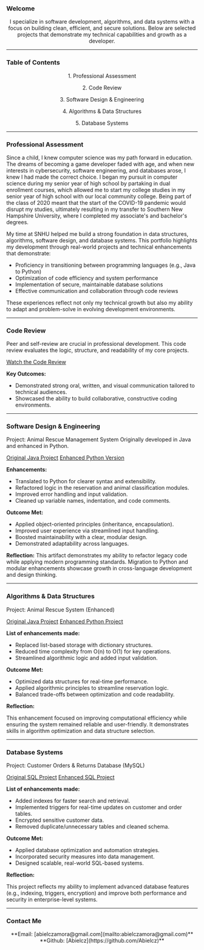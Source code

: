 ### Welcome
 <p align="center">I specialize in software development, algorithms, and data systems with a focus on building clean, efficient, and secure solutions. Below are selected projects that demonstrate my technical capabilities and growth as a developer.</p>

___________________________________________________________________________

### Table of Contents
<p align="center">1. Professional Assessment</p>
<p align="center">2. Code Review</p>
<p align="center">3. Software Design & Engineering</p>
<p align="center">4. Algorithms & Data Structures</p>
<p align="center">5. Database Systems</p>


____________________________________________________________________________

### Professional Assessment
Since a child, I knew computer science was my path forward in education. The dreams of becoming a game developer faded with age, and when new interests in cybersecurity, software engineering, and databases arose, I knew I had made the correct choice. I began my pursuit in computer science during my senior year of high school by partaking in dual enrollment courses, which allowed me to start my college studies in my senior year of high school with our local community college. Being part of the class of 2020 meant that the start of the COVID-19 pandemic would disrupt my studies, ultimately resulting in my transfer to Southern New Hampshire University, where I completed my associate's and bachelor's degrees.


My time at SNHU helped me build a strong foundation in data structures, algorithms, software design, and database systems. This portfolio highlights my development through real-world projects and technical enhancements that demonstrate:
- Proficiency in transitioning between programming languages (e.g., Java to Python)
- Optimization of code efficiency and system performance
- Implementation of secure, maintainable database solutions
- Effective communication and collaboration through code reviews


These experiences reflect not only my technical growth but also my ability to adapt and problem-solve in evolving development environments.


____________________________________________________________________________

### Code Review
Peer and self-review are crucial in professional development. This code review evaluates the logic, structure, and readability of my core projects.


[Watch the Code Review](https://youtu.be/TTnRWUtUdeI?si=d8-RxAyysjD_SMZ0)


**Key Outcomes:**
- Demonstrated strong oral, written, and visual communication tailored to technical audiences.
- Showcased the ability to build collaborative, constructive coding environments.


____________________________________________________________________________

### Software Design & Engineering
Project: Animal Rescue Management System
Originally developed in Java and enhanced in Python.


[Original Java Project](/IT_145_Original_Artifact_Abiel_Zamora.zip)
[Enhanced Python Version](/CS-499_Enhancement_One_Abiel_Zamora.zip)


**Enhancements:**
- Translated to Python for clearer syntax and extensibility.
- Refactored logic in the reservation and animal classification modules.
- Improved error handling and input validation.
- Cleaned up variable names, indentation, and code comments.


**Outcome Met:**
- Applied object-oriented principles (inheritance, encapsulation).
- Improved user experience via streamlined input handling.
- Boosted maintainability with a clear, modular design.
- Demonstrated adaptability across languages.


**Reflection:**
This artifact demonstrates my ability to refactor legacy code while applying modern programming standards. Migration to Python and modular enhancements showcase growth in cross-language development and design thinking.


____________________________________________________________________________

### Algorithms & Data Structures
Project: Animal Rescue System (Enhanced)


[Original Java Project](IT_145_Original_Artifact_Abiel_Zamora.zip)
[Enhanced Python Project](CS-499_Enhancement_Two_Abiel_Zamora.zip)


**List of enhancements made:**
- Replaced list-based storage with dictionary structures.
- Reduced time complexity from O(n) to O(1) for key operations.
- Streamlined algorithmic logic and added input validation.

   
**Outcome Met:**
- Optimized data structures for real-time performance.
- Applied algorithmic principles to streamline reservation logic.
- Balanced trade-offs between optimization and code readability.


**Reflection:**

This enhancement focused on improving computational efficiency while ensuring the system remained reliable and user-friendly. It demonstrates skills in algorithm optimization and data structure selection.


____________________________________________________________________________


### Database Systems
Project: Customer Orders & Returns Database (MySQL) 


[Original SQL Project](DAD_220_Original_Artifact_Abiel_Zamora.zip)
[Enhanced SQL Project](CS-499_Enhancement_Three_Abiel_Zamora.zip)


**List of enhancements made:**
- Added indexes for faster search and retrieval.
- Implemented triggers for real-time updates on customer and order tables.
- Encrypted sensitive customer data.
- Removed duplicate/unnecessary tables and cleaned schema.


**Outcome Met:**
- Applied database optimization and automation strategies.
- Incorporated security measures into data management.
- Designed scalable, real-world SQL-based systems.


**Reflection:**

This project reflects my ability to implement advanced database features (e.g., indexing, triggers, encryption) and improve both performance and security in enterprise-level systems.


____________________________________________________________________________

### Contact Me
<p align="center">**Email: [abielczamora@gmail.com](mailto:abielczamora@gmail.com)**
**Github: [Abielcz](https://github.com/Abielcz)**</p>
